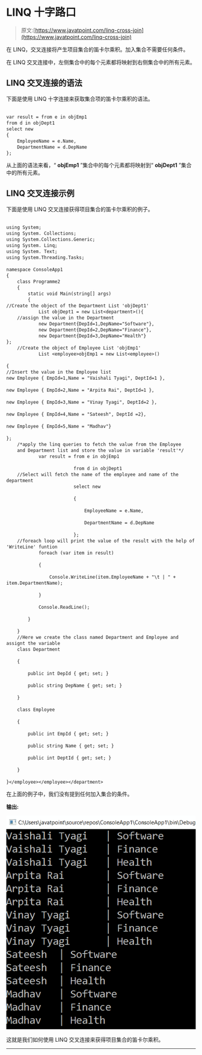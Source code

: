 # LINQ 十字路口

> 原文:[https://www.javatpoint.com/linq-cross-join](https://www.javatpoint.com/linq-cross-join)

在 LINQ，交叉连接将产生项目集合的笛卡尔乘积。加入集合不需要任何条件。

在 LINQ 交叉连接中，左侧集合中的每个元素都将映射到右侧集合中的所有元素。

## LINQ 交叉连接的语法

下面是使用 LINQ 十字连接来获取集合项的笛卡尔乘积的语法。

```

var result = from e in objEmp1
from d in objDept1
select new
{
    EmployeeName = e.Name,
    DepartmentName = d.DepName
};

```

从上面的语法来看，“ **objEmp1** ”集合中的每个元素都将映射到“ **objDept1** ”集合中的所有元素。

## LINQ 交叉连接示例

下面是使用 LINQ 交叉连接获得项目集合的笛卡尔乘积的例子。

```

using System;
using System. Collections;
using System.Collections.Generic;
using System. Linq;
using System. Text;
using System.Threading.Tasks;

namespace ConsoleApp1
{
    class Programme2
    {
        static void Main(string[] args)
        {
//Create the object of the Department List 'objDept1'  
            List objDept1 = new List<department>(){
    //assign the value in the Department
            new Department{DepId=1,DepName="Software"},
            new Department{DepId=2,DepName="Finance"},
            new Department{DepId=3,DepName="Health"}
};
    //Create the object of Employee List 'objEmp1'
            List <employee>objEmp1 = new List<employee>()

{
//Insert the value in the Employee list
new Employee { EmpId=1,Name = "Vaishali Tyagi", DeptId=1 },

new Employee { EmpId=2,Name = "Arpita Rai", DeptId=1 },

new Employee { EmpId=3,Name = "Vinay Tyagi", DeptId=2 },

new Employee { EmpId=4,Name = "Sateesh", DeptId =2},

new Employee { EmpId=5,Name = "Madhav"}

};
    /*apply the linq queries to fetch the value from the Employee 
    and Department list and store the value in variable 'result'*/
            var result = from e in objEmp1

                         from d in objDept1
    //Select will fetch the name of the employee and name of the department
                         select new

                         {

                             EmployeeName = e.Name,

                             DepartmentName = d.DepName

                         };
    //foreach loop will print the value of the result with the help of 'WriteLine' funtion
            foreach (var item in result)

            {

                Console.WriteLine(item.EmployeeName + "\t | " + item.DepartmentName);

            }

            Console.ReadLine();

        }

    }
    //Here we create the class named Department and Employee and assignt the variable 
    class Department

    {

        public int DepId { get; set; }

        public string DepName { get; set; }

    }

    class Employee

    {

        public int EmpId { get; set; }

        public string Name { get; set; }

        public int DeptId { get; set; }

    }

}</employee></employee></department> 
```

在上面的例子中，我们没有提到任何加入集合的条件。

**输出:**

![LINQ Cross Join](img/5b6e966eb9c3b242581713d2450fc45c.png)

这就是我们如何使用 LINQ 交叉连接来获得项目集合的笛卡尔乘积。

* * *